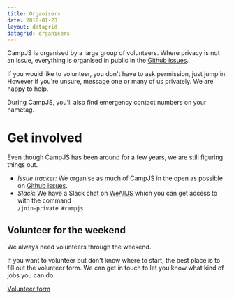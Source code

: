 ```yaml
---
title: Organisers
date: 2018-01-23
layout: datagrid
datagrid: organisers
---
```

CampJS is organised by a large group of volunteers. Where privacy is not an issue, everything is organised in public in the <a href='https://github.com/campjs/campjs-ix/issues'>Github issues</a>.

If you would like to volunteer, you don't have to ask permission, just jump in. However if you're unsure, message one or many of us privately. We are happy to help.

During CampJS, you'll also find emergency contact numbers on your nametag.

# Get involved
Even though CampJS has been around for a few years, we are still figuring things out.

* *Issue tracker:* We organise as much of CampJS in the open as possible on <a href="https://github.com/campjs/campjs-ix/issues">Github issues</a>.
* *Slack*: We have a Slack chat on <a href="https://wealljs.org/">WeAllJS</a> which you can get access to with the command<br>`/join-private #campjs`

## Volunteer for the weekend
We always need volunteers through the weekend.

If you want to volunteer but don't know where to start, the best place is to fill out the volunteer form. We can get in touch to let you know what kind of jobs you can do.

<a class="btn btn-primary btn-lg" href="https://goo.gl/forms/rgWbl7twSNnin9Q43">Volunteer form</a>
